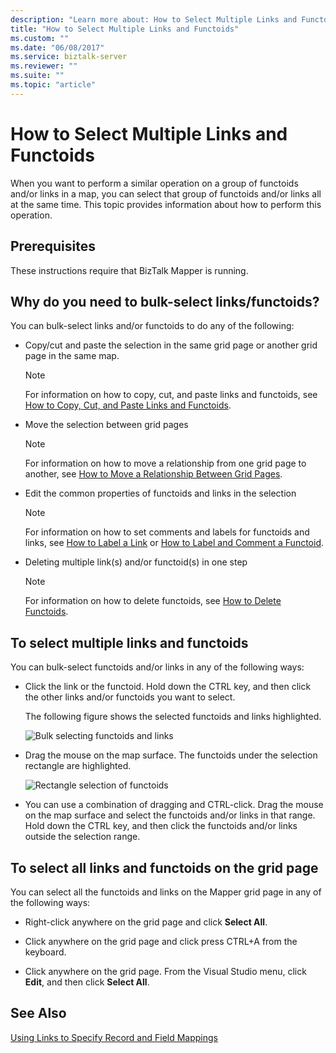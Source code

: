 ```yaml
---
description: "Learn more about: How to Select Multiple Links and Functoids"
title: "How to Select Multiple Links and Functoids"
ms.custom: ""
ms.date: "06/08/2017"
ms.service: biztalk-server
ms.reviewer: ""
ms.suite: ""
ms.topic: "article"
---
```

# How to Select Multiple Links and Functoids
When you want to perform a similar operation on a group of functoids and/or links in a map, you can select that group of functoids and/or links all at the same time. This topic provides information about how to perform this operation.  
  
## Prerequisites  
 These instructions require that BizTalk Mapper is running.  
  
## Why do you need to bulk-select links/functoids?  
 You can bulk-select links and/or functoids to do any of the following:  
  
-   Copy/cut and paste the selection in the same grid page or another grid page in the same map.  
  
    > [!NOTE]
    >  For information on how to copy, cut, and paste links and functoids, see [How to Copy, Cut, and Paste Links and Functoids](../core/how-to-copy-cut-and-paste-links-and-functoids.md).  
  
-   Move the selection between grid pages  
  
    > [!NOTE]
    >  For information on how to move a relationship from one grid page to another, see [How to Move a Relationship Between Grid Pages](../core/how-to-move-a-relationship-between-grid-pages.md).  
  
-   Edit the common properties of functoids and links in the selection  
  
    > [!NOTE]
    >  For information on how to set comments and labels for functoids and links, see [How to Label a Link](../core/how-to-label-a-link.md) or [How to Label and Comment a Functoid](../core/how-to-label-and-comment-a-functoid.md).  
  
-   Deleting multiple link(s) and/or functoid(s) in one step  
  
    > [!NOTE]
    >  For information on how to delete functoids, see [How to Delete Functoids](../core/how-to-delete-functoids.md).  
  
## To select multiple links and functoids  
 You can bulk-select functoids and/or links in any of the following ways:  
  
-   Click the link or the functoid. Hold down the CTRL key, and then click the other links and/or functoids you want to select.  
  
     The following figure shows the selected functoids and links highlighted.  
  
     ![Bulk selecting functoids and links](../core/media/bulkselect-functois-links.gif "BulkSelect_Functois&Links")  
  
-   Drag the mouse on the map surface. The functoids under the selection rectangle are highlighted.  
  
     ![Rectangle selection of functoids](../core/media/bulkselect-selectionrectangle.gif "BulkSelect_SelectionRectangle")  
  
-   You can use a combination of dragging and CTRL-click. Drag the mouse on the map surface and select the functoids and/or links in that range. Hold down the CTRL key, and then click the functoids and/or links outside the selection range.  
  
## To select all links and functoids on the grid page  
 You can select all the functoids and links on the Mapper grid page in any of the following ways:  
  
-   Right-click anywhere on the grid page and click **Select All**.  
  
-   Click anywhere on the grid page and click press CTRL+A from the keyboard.  
  
-   Click anywhere on the grid page. From the Visual Studio menu, click **Edit**, and then click **Select All**.  
  
## See Also  
 [Using Links to Specify Record and Field Mappings](../core/using-links-to-specify-record-and-field-mappings.md)
